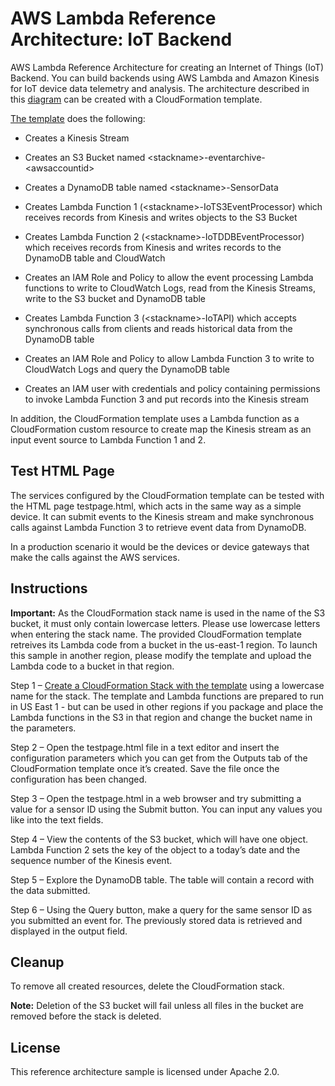 
# AWS Lambda Reference Architecture:  IoT Backend

AWS Lambda Reference Architecture for creating an Internet of Things (IoT) Backend. You can build backends using AWS Lambda and Amazon Kinesis for IoT device data telemetry and analysis. The architecture described in this [diagram](https://s3.amazonaws.com/awslambda-reference-architectures/iot-backend/lambda-refarch-iotbackend.pdf) can be created with a CloudFormation template.

[The
template](https://s3.amazonaws.com/awslambda-reference-architectures/iot-backend/lambda_iot_backend.template)
does the following:

-   Creates a Kinesis Stream

-   Creates an S3 Bucket named
    &lt;stackname&gt;-eventarchive-&lt;awsaccountid&gt;

-   Creates a DynamoDB table named &lt;stackname&gt;-SensorData

-   Creates Lambda Function 1 (&lt;stackname&gt;-IoTS3EventProcessor)
    which receives records from Kinesis and writes objects to the S3
    Bucket

-   Creates Lambda Function 2 (&lt;stackname&gt;-IoTDDBEventProcessor)
    which receives records from Kinesis and writes records to the
    DynamoDB table and CloudWatch

-   Creates an IAM Role and Policy to allow the event processing Lambda
    functions to write to CloudWatch Logs, read from the Kinesis
    Streams, write to the S3 bucket and DynamoDB table

-   Creates Lambda Function 3 (&lt;stackname&gt;-IoTAPI) which accepts
    synchronous calls from clients and reads historical data from the
    DynamoDB table

-   Creates an IAM Role and Policy to allow Lambda Function 3 to write
    to CloudWatch Logs and query the DynamoDB table

-   Creates an IAM user with credentials and policy containing
    permissions to invoke Lambda Function 3 and put records into the
    Kinesis stream

In addition, the CloudFormation template uses a Lambda function as a
CloudFormation custom resource to create map the Kinesis stream as an
input event source to Lambda Function 1 and 2.

## Test HTML Page

The services configured by the CloudFormation template can be tested with the HTML page testpage.html, which acts in the same way as a simple device. It can submit events to the Kinesis stream and make synchronous calls against Lambda Function 3 to retrieve event data from DynamoDB.

In a production scenario it would be the devices or device gateways that make the calls against the AWS services.

## Instructions

**Important:** As the CloudFormation stack name is used in the name of the S3 bucket, it must only contain lowercase letters. Please use lowercase letters when entering the stack name. The provided CloudFormation template retreives its Lambda code from a bucket in the us-east-1 region. To launch this sample in another region, please modify the template and upload the Lambda code to a bucket in that region. 

Step 1 – [Create a CloudFormation Stack with the
template](https://console.aws.amazon.com/cloudformation/home?region=us-east-1#/stacks/new?stackName=lambdaiot&templateURL=https://s3.amazonaws.com/awslambda-reference-architectures/iot-backend/lambda_iot_backend.template)
using a lowercase name for the stack. The template and Lambda functions are prepared to run in US East 1 - but can be used in other regions if you package and place the Lambda functions in the S3 in that region and change the bucket name in the parameters.

Step 2 – Open the testpage.html file in a text editor and insert the
configuration parameters which you can get from the Outputs tab of the
CloudFormation template once it’s created. Save the file once the
configuration has been changed.

Step 3 – Open the testpage.html in a web browser and try submitting a
value for a sensor ID using the Submit button. You can input any values
you like into the text fields.

Step 4 – View the contents of the S3 bucket, which will have one object.
Lambda Function 2 sets the key of the object to a today’s date and the
sequence number of the Kinesis event.

Step 5 – Explore the DynamoDB table. The table will contain a record
with the data submitted.

Step 6 – Using the Query button, make a query for the same sensor ID as
you submitted an event for. The previously stored data is retrieved and
displayed in the output field.

## Cleanup

To remove all created resources, delete the CloudFormation stack.

**Note:** Deletion of the S3 bucket will fail unless all files in the
bucket are removed before the stack is deleted.

## License

This reference architecture sample is licensed under Apache 2.0.
